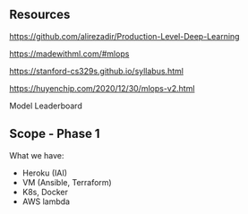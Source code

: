 Resources
---
https://github.com/alirezadir/Production-Level-Deep-Learning

https://madewithml.com/#mlops

https://stanford-cs329s.github.io/syllabus.html

https://huyenchip.com/2020/12/30/mlops-v2.html



Model Leaderboard







Scope - Phase 1
---
What we have:
- Heroku (IAI)
- VM (Ansible, Terraform)
- K8s, Docker
- AWS lambda

